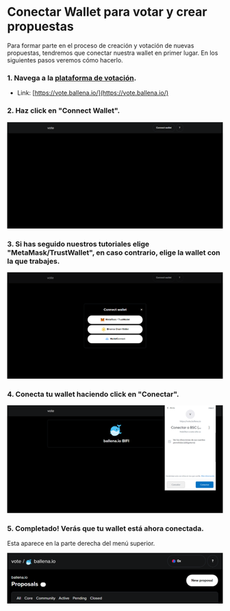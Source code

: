# Conectar Wallet para votar y crear propuestas

Para formar parte en el proceso de creación y votación de nuevas propuestas, tendremos que conectar nuestra wallet en primer lugar. En los siguientes pasos veremos cómo hacerlo.

### 

### 1. Navega a la [plataforma de votación](https://vote.ballena.io/).

* Link: [https://vote.ballena.io/](https://vote.ballena.io/)



### 2. Haz click en "Connect Wallet".



![](../../.gitbook/assets/1%20%286%29.png)



### 3. Si has seguido nuestros tutoriales elige "MetaMask/TrustWallet", en caso contrario, elige la wallet con la que trabajes.



![](../../.gitbook/assets/2%20%284%29.png)



### 4. Conecta tu wallet haciendo click en "Conectar".



![](../../.gitbook/assets/3%20%285%29.png)



### 5. Completado! Verás que tu wallet está ahora conectada. 

Esta aparece en la parte derecha del menú superior.



![](../../.gitbook/assets/6%20%282%29.png)



### 

### 

### 

